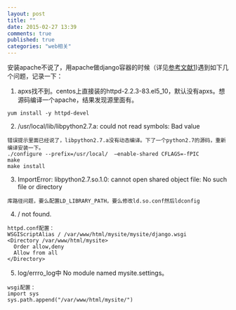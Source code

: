 ```yaml
---
layout: post
title: ""
date: 2015-02-27 13:39
comments: true
published: true
categories: "web相关"
---
```

  安装apache不说了，用apache做django容器的时候（详见[参考文献1][1])遇到如下几个问题，记录一下：

  1. apxs找不到。centos上直接装的httpd-2.2.3-83.el5_10，默认没有apxs。想源码编译一个apache，结果发现源里面有。

  	yum install -y httpd-devel

  2. /usr/local/lib/libpython2.7.a: could not read symbols: Bad value

  	错误提示里面已经说了，libpython2.7.a没有动态编译。下了一个python2.7的源码，重新编译安装一下。
  	./configure --prefix=/usr/local/  –enable-shared CFLAGS=-fPIC
	make
	make install

  3. ImportError: libpython2.7.so.1.0: cannot open shared object file: No such file or directory

  	库路径问题，要么配置LD_LIBRARY_PATH，要么修改ld.so.conf然后ldconfig

  4. / not found.

    httpd.conf配置：
    WSGIScriptAlias / /var/www/html/mysite/mysite/django.wsgi
    <Directory /var/www/html/mysite>
      Order allow,deny
      Allow from all
    </Directory> 


  5. log/errro_log中 No module named mysite.settings。

    wsgi配置：
    import sys
    sys.path.append("/var/www/html/mysite/")



[1]: http://www.cnblogs.com/fengzheng/p/3619406.html   "Linux下安装Apache并以mod_wsgi方式部署django站点"
